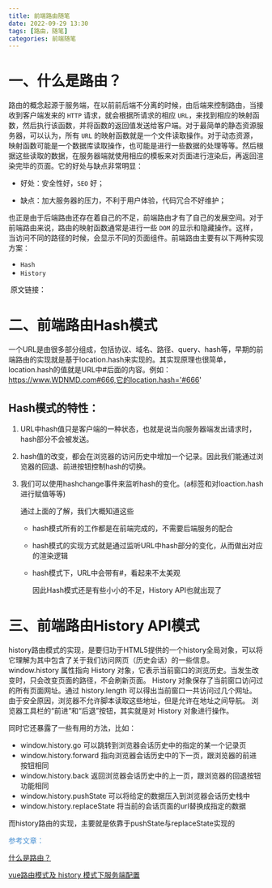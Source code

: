```yaml
---
title: 前端路由随笔
date: 2022-09-29 13:30
tags: [路由，随笔]
categories: 前端随笔
---
```


# 一、什么是路由？

路由的概念起源于服务端，在以前前后端不分离的时候，由后端来控制路由，当接收到客户端发来的   `HTTP` 请求，就会根据所请求的相应 `URL`，来找到相应的映射函数，然后执行该函数，并将函数的返回值发送给客户端。对于最简单的静态资源服务器，可以认为，所有 `URL` 的映射函数就是一个文件读取操作。对于动态资源，映射函数可能是一个数据库读取操作，也可能是进行一些数据的处理等等。然后根据这些读取的数据，在服务器端就使用相应的模板来对页面进行渲染后，再返回渲染完毕的页面。它的好处与缺点非常明显：

- 好处：安全性好，`SEO` 好；

- 缺点：加大服务器的压力，不利于用户体验，代码冗合不好维护；

也正是由于后端路由还存在着自己的不足，前端路由才有了自己的发展空间。对于前端路由来说，路由的映射函数通常是进行一些 `DOM` 的显示和隐藏操作。这样，当访问不同的路径的时候，会显示不同的页面组件。前端路由主要有以下两种实现方案：

- `Hash`
- `History`

​	原文链接：

# 二、前端路由Hash模式

一个URL是由很多部分组成，包括协议、域名、路径、query、hash等，早期的前端路由的实现就是基于location.hash来实现的。其实现原理也很简单，location.hash的值就是URL中#后面的内容。例如：https://www.WDNMD.com#666,它的location.hash='#666'

## Hash模式的特性：

1. URL中hash值只是客户端的一种状态，也就是说当向服务器端发出请求时，hash部分不会被发送。

2. hash值的改变，都会在浏览器的访问历史中增加一个记录。因此我们能通过浏览器的回退、前进按钮控制hash的切换。

3. 我们可以使用hashchange事件来监听hash的变化。(a标签和对loaction.hash进行赋值等等)

   通过上面的了解，我们大概知道这些

   - hash模式所有的工作都是在前端完成的，不需要后端服务的配合

   - hash模式的实现方式就是通过监听URL中hash部分的变化，从而做出对应的渲染逻辑

   - hash模式下，URL中会带有#，看起来不太美观

     因此Hash模式还是有些小小的不足，History API也就出现了

# 三、前端路由History API模式

history路由模式的实现，是要归功于HTML5提供的一个history全局对象，可以将它理解为其中包含了关于我们访问网页（历史会话）的一些信息。window.history 属性指向 History 对象，它表示当前窗口的浏览历史。当发生改变时，只会改变页面的路径，不会刷新页面。 History 对象保存了当前窗口访问过的所有页面网址。通过 history.length 可以得出当前窗口一共访问过几个网址。 由于安全原因，浏览器不允许脚本读取这些地址，但是允许在地址之间导航。 浏览器工具栏的“前进”和“后退”按钮，其实就是对 History 对象进行操作。

同时它还暴露了一些有用的方法，比如：

- window.history.go 可以跳转到浏览器会话历史中的指定的某一个记录页
- window.history.forward 指向浏览器会话历史中的下一页，跟浏览器的前进按钮相同
- window.history.back 返回浏览器会话历史中的上一页，跟浏览器的回退按钮功能相同
- window.history.pushState 可以将给定的数据压入到浏览器会话历史栈中
- window.history.replaceState 将当前的会话页面的url替换成指定的数据

而history路由的实现，主要就是依靠于pushState与replaceState实现的



<font color='#478fd2'>参考文章：</font>

[什么是路由？](https://juejin.cn/post/6844903906024095751)

[vue路由模式及 history 模式下服务端配置](https://icode.best/i/13730847328933)